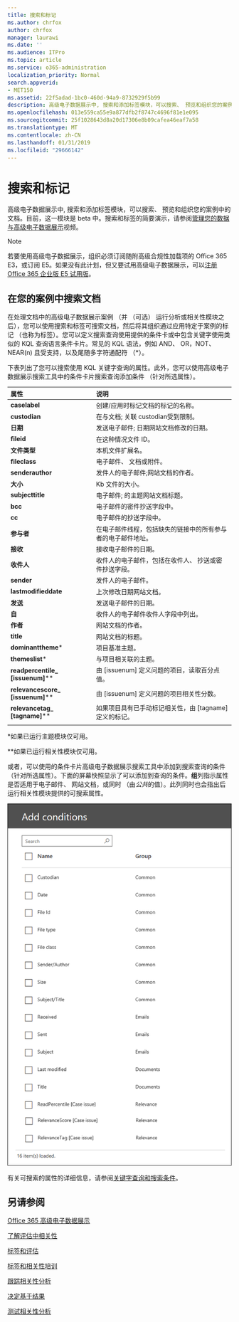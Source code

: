 ```yaml
---
title: 搜索和标记
ms.author: chrfox
author: chrfox
manager: laurawi
ms.date: ''
ms.audience: ITPro
ms.topic: article
ms.service: o365-administration
localization_priority: Normal
search.appverid:
- MET150
ms.assetid: 22f5adad-1bc0-460d-94a9-8732929f5b99
description: 高级电子数据展示中, 搜索和添加标签模块，可以搜索、 预览和组织您的案例中的文档。目前，这一模块是 beta 中。
ms.openlocfilehash: 013e559ca55e9a877dfb2f8747c4696f81e1e095
ms.sourcegitcommit: 25f1028643d8a20d17306e8b09cafea46eaf7a58
ms.translationtype: MT
ms.contentlocale: zh-CN
ms.lasthandoff: 01/31/2019
ms.locfileid: "29666142"
---
```

# <a name="search-and-tagging"></a>搜索和标记

高级电子数据展示中, 搜索和添加标签模块，可以搜索、 预览和组织您的案例中的文档。目前，这一模块是 beta 中。搜索和标签的简要演示，请参阅[管理您的数据与高级电子数据展示](https://www.youtube.com/watch?v=VaPYL3DHP6I)视频。

> [!NOTE]
> 若要使用高级电子数据展示，组织必须订阅随附高级合规性加载项的 Office 365 E3，或订阅 E5。如果没有此计划，但又要试用高级电子数据展示，可以[注册 Office 365 企业版 E5 试用版](https://go.microsoft.com/fwlink/p/?LinkID=698279)。 
  
## <a name="search-the-documents-in-your-case"></a>在您的案例中搜索文档

在处理文档中的高级电子数据展示案例 （并 （可选） 运行分析或相关性模块之后），您可以使用搜索和标签可搜索文档，然后将其组织通过应用特定于案例的标记 （也称为标签）。您可以定义搜索查询使用提供的条件卡或中包含关键字使用类似的 KQL 查询语言条件卡片。常见的 KQL 语法，例如 AND、 OR，NOT、 NEAR(n) 且受支持，以及尾随多字符通配符 （*）。 

下表列出了您可以搜索使用 KQL 关键字查询的属性。此外，您可以使用高级电子数据展示搜索工具中的条件卡片搜索查询添加条件 （针对所选属性）。

|**属性**|**说明**|
|:-----|:-----|
|**caselabel** <br/> | 创建/应用时标记文档的标记的名称。 <br/> |
|**custodian** <br/> | 在与文档; 关联 custodian受到限制。 <br/> |
|**日期** <br/> | 发送电子邮件; 日期网站文档修改的日期。 <br/> |
|**fileid** <br/> | 在这种情况文件 ID。 <br/> |
|**文件类型** <br/> | 本机文件扩展名。 <br/> |
|**fileclass** <br/> | 电子邮件、 文档或附件。 <br/> |
|**senderauthor** <br/> | 发件人的电子邮件;网站文档的作者。 <br/> |
|**大小** <br/> | Kb 文件的大小。 <br/> |
|**subjecttitle** <br/> | 电子邮件; 的主题网站文档标题。 <br/> |
|**bcc** <br/> | 电子邮件的密件抄送字段中。 <br/> |
|**cc** <br/> | 电子邮件的抄送字段中。 <br/> |
|**参与者** <br/> | 在电子邮件线程，包括缺失的链接中的所有参与者的电子邮件地址。 <br/> |
|**接收** <br/> | 接收电子邮件的日期。 <br/> |
|**收件人** <br/> | 收件人的电子邮件，包括在收件人、 抄送或密件抄送字段。 <br/> |
|**sender** <br/> | 发件人的电子邮件。 <br/> |
|**lastmodifieddate** <br/> | 上次修改日期网站文档。 <br/> |
|**发送** <br/> | 发送电子邮件的日期。 <br/> |
|**自** <br/> | 收件人的电子邮件收件人字段中列出。 <br/> |
|**作者** <br/> | 网站文档的作者。 <br/> |
|**title** <br/> | 网站文档的标题。 <br/> |
|**dominanttheme**\* <br/> | 项目基准主题。 <br/> |
|**themeslist**\* <br/> | 与项目相关联的主题。 <br/> |
|**readpercentile_ [issuenum]**\*\* <br/> | 由 [issuenum] 定义问题的项目，读取百分点值。 <br/> |
|**relevancescore_ [issuenum]**\*\* <br/> | 由 [issuenum] 定义问题的项目相关性分数。 <br/> |
|**relevancetag_ [tagname]**\*\* <br/> | 如果项目具有已手动标记相关性，由 [tagname] 定义的标记。 <br/> |
|||

\*如果已运行主题模块仅可用。

\*\*如果已运行相关性模块仅可用。

或者，可以使用的条件卡片高级电子数据展示搜索工具中添加到搜索查询的条件 （针对所选属性）。下面的屏幕快照显示了可以添加到查询的条件。**组**列指示属性是否适用于电子邮件、 网站文档，或同时 （由*公共*的值）。此列同时也会指出后运行相关性模块提供的可搜索属性。

![在高级电子数据展示搜索工具中的搜索条件](media/AeDSearchConditions.png)

有关可搜索的属性的详细信息，请参阅[关键字查询和搜索条件](keyword-queries-and-search-conditions.md)。
  
## <a name="see-also"></a>另请参阅

[Office 365 高级电子数据展示](office-365-advanced-ediscovery.md)
  
[了解评估中相关性](assessment-in-relevance-in-advanced-ediscovery.md)
  
[标签和评估](tagging-and-assessment-in-advanced-ediscovery.md)
  
[标签和相关性培训](tagging-and-relevance-training-in-advanced-ediscovery.md)
  
[跟踪相关性分析](track-relevance-analysis-in-advanced-ediscovery.md)
  
[决定基于结果](decision-based-on-the-results-in-advanced-ediscovery.md)
  
[测试相关性分析](test-relevance-analysis-in-advanced-ediscovery.md)

